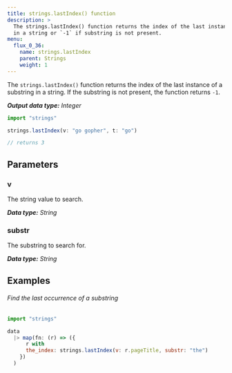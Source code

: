 ```yaml
---
title: strings.lastIndex() function
description: >
  The strings.lastIndex() function returns the index of the last instance of a substring
  in a string or `-1` if substring is not present.
menu:
  flux_0_36:
    name: strings.lastIndex
    parent: Strings
    weight: 1
---
```


The `strings.lastIndex()` function returns the index of the last instance of a substring
in a string. If the substring is not present, the function returns `-1`.

_**Output data type:** Integer_

```js
import "strings"

strings.lastIndex(v: "go gopher", t: "go")

// returns 3
```

## Parameters

### v
The string value to search.

_**Data type:** String_

### substr
The substring to search for.

_**Data type:** String_

## Examples

###### Find the last occurrence of a substring
```js
import "strings"

data
  |> map(fn: (r) => ({
      r with
      the_index: strings.lastIndex(v: r.pageTitle, substr: "the")
    })
  )
```
